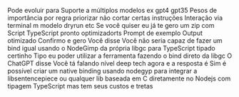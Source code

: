  Pode evoluir para
Suporte a múltiplos modelos ex gpt4 gpt35
Pesos de importância por regra priorizar não cortar certas instruções
Interação via terminal m modelo dryrun etc
Se você quiser eu já te gero um zip com
Script TypeScript pronto optimizadorts
Prompt de exemplo
Output otimizado
Confirmo e gero
Você disse
Você não seria capaz de fazer um bind igual usando o NodeGimp da própria libgc para TypeScript tipado certinho Tipo eu poder utilizar a ferramenta fazendo o bind direto da libgc
O ChatGPT disse
Você tá falando nível deep tech agora e a resposta é
Sim é possível criar um native binding usando nodegyp para integrar a libsentencepiece ou qualquer lib baseada em C diretamente no Nodejs com tipagem TypeScript  mas tem seus custos e tretas